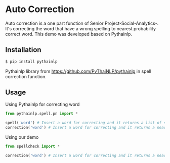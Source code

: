 # Auto Correction

Auto correction is a one part function of Senior Project-Social-Analytics-.
It's correcting the word that have a wrong spelling to nearest probability correct word.
This demo was developed based on Pythainlp.

## Installation
```bash
$ pip install pythainlp
```
Pythainlp library from https://github.com/PyThaiNLP/pythainlp in spell correction function.

## Usage

Using Pythainlp for correcting word
```python
from pythainlp.spell.pn import *

spell('word') # Insert a word for correcting and it returns a list of spell candidate words.
correction('word') # Insert a word for correcting and it returns a nearest probability one correction word.
```
Using our demo 
```python
from spellcheck import *

correction('word') # Insert a word for correcting and it returns a nearest probability one correction word.
```
